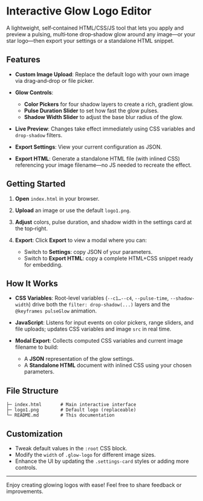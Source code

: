 # Interactive Glow Logo Editor

A lightweight, self‑contained HTML/CSS/JS tool that lets you apply and preview a pulsing, multi‑tone drop‑shadow glow around any image—or your star logo—then export your settings or a standalone HTML snippet.

## Features

* **Custom Image Upload**: Replace the default logo with your own image via drag‑and‑drop or file picker.
* **Glow Controls**:

  * **Color Pickers** for four shadow layers to create a rich, gradient glow.
  * **Pulse Duration Slider** to set how fast the glow pulses.
  * **Shadow Width Slider** to adjust the base blur radius of the glow.
* **Live Preview**: Changes take effect immediately using CSS variables and `drop-shadow` filters.
* **Export Settings**: View your current configuration as JSON.
* **Export HTML**: Generate a standalone HTML file (with inlined CSS) referencing your image filename—no JS needed to recreate the effect.

## Getting Started

1. **Open** `index.html` in your browser.
2. **Upload** an image or use the default `logo1.png`.
3. **Adjust** colors, pulse duration, and shadow width in the settings card at the top‑right.
4. **Export**: Click **Export** to view a modal where you can:

   * Switch to **Settings**: copy JSON of your parameters.
   * Switch to **Export HTML**: copy a complete HTML+CSS snippet ready for embedding.

## How It Works

* **CSS Variables**: Root-level variables (`--c1…--c4`, `--pulse-time`, `--shadow-width`) drive both the `filter: drop-shadow(...)` layers and the `@keyframes pulseGlow` animation.
* **JavaScript**: Listens for input events on color pickers, range sliders, and file uploads; updates CSS variables and image `src` in real time.
* **Modal Export**: Collects computed CSS variables and current image filename to build:

  * A **JSON** representation of the glow settings.
  * A **Standalone HTML** document with inlined CSS using your chosen parameters.

## File Structure

```
├─ index.html       # Main interactive interface
├─ logo1.png        # Default logo (replaceable)
└─ README.md        # This documentation
```

## Customization

* Tweak default values in the `:root` CSS block.
* Modify the `width` of `.glow-logo` for different image sizes.
* Enhance the UI by updating the `.settings-card` styles or adding more controls.

---

Enjoy creating glowing logos with ease! Feel free to share feedback or improvements.

